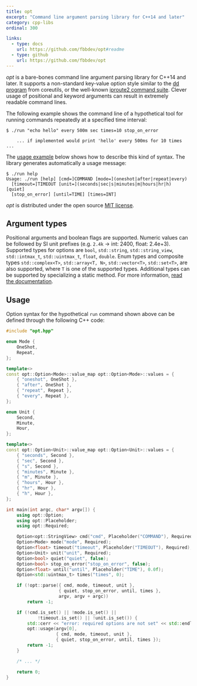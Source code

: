 ```yaml
---
title: opt
excerpt: "Command line argument parsing library for C++14 and later"
category: cpp-libs
ordinal: 300

links:
  - type: docs
    url: https://github.com/fbbdev/opt#readme
  - type: github
    url: https://github.com/fbbdev/opt
---
```


_opt_ is a bare-bones command line argument parsing library for C++14 and later.
It supports a non-standard key-value option style similar to the [dd program](https://linux.die.net/man/1/dd)
from coreutils, or the well-known [iproute2 command suite](https://wiki.linuxfoundation.org/networking/iproute2).
Clever usage of positional and keyword arguments can result in extremely
readable command lines.

The following example shows the command line of a hypothetical tool for running
commands repeatedly at a specified time interval:
```
$ ./run "echo hello" every 500m sec times=10 stop_on_error

    ... if implemented would print 'hello' every 500ms for 10 times ...
```
The [usage example](#usage) below shows how to describe this kind of syntax.
The library generates automatically a usage message:
```
$ ./run help
Usage: ./run [help] [cmd=]COMMAND [mode=](oneshot|after|repeat|every)
  [timeout=]TIMEOUT [unit=](seconds|sec|s|minutes|m|hours|hr|h) [quiet]
  [stop_on_error] [until=TIME] [times=INT]
```

_opt_ is distributed under the open source [MIT license](https://github.com/fbbdev/opt/blob/master/LICENSE).

## Argument types

Positional arguments and boolean flags are supported. Numeric values can be
followed by SI unit prefixes (e.g. `2.4k` -> int: 2400, float: 2.4e+3). Supported
types for options are `bool`, `std::string`, `std::string_view`, `std::intmax_t`,
`std::uintmax_t`, `float`, `double`. Enum types and composite types
`std::complex<T>`, `std::array<T, N>`, `std::vector<T>`, `std::set<T>`, are
also supported, where `T` is one of the supported types. Additional types can
be supported by specializing a static method. For more information, [read the
documentation](https://github.com/fbbdev/opt#readme).

## Usage

Option syntax for the hypothetical `run` command shown above can be defined
through the following C++ code:

```c++
#include "opt.hpp"

enum Mode {
    OneShot,
    Repeat,
};

template<>
const opt::Option<Mode>::value_map opt::Option<Mode>::values = {
    { "oneshot", OneShot },
    { "after", OneShot },
    { "repeat", Repeat },
    { "every", Repeat },
};

enum Unit {
    Second,
    Minute,
    Hour,
};

template<>
const opt::Option<Unit>::value_map opt::Option<Unit>::values = {
    { "seconds", Second },
    { "sec", Second },
    { "s", Second },
    { "minutes", Minute },
    { "m", Minute },
    { "hours", Hour },
    { "hr", Hour },
    { "h", Hour },
};

int main(int argc, char* argv[]) {
    using opt::Option;
    using opt::Placeholder;
    using opt::Required;

    Option<opt::StringView> cmd("cmd", Placeholder("COMMAND"), Required);
    Option<Mode> mode("mode", Required);
    Option<float> timeout("timeout", Placeholder("TIMEOUT"), Required);
    Option<Unit> unit("unit", Required);
    Option<bool> quiet("quiet", false);
    Option<bool> stop_on_error("stop_on_error", false);
    Option<float> until("until", Placeholder("TIME"), 0.0f);
    Option<std::uintmax_t> times("times", 0);

    if (!opt::parse({ cmd, mode, timeout, unit },
                    { quiet, stop_on_error, until, times },
                    argv, argv + argc))
        return -1;

    if (!cmd.is_set() || !mode.is_set() ||
            !timeout.is_set() || !unit.is_set()) {
        std::cerr << "error: required options are not set" << std::endl;
        opt::usage(argv[0],
                   { cmd, mode, timeout, unit },
                   { quiet, stop_on_error, until, times });
        return -1;
    }

    /* ... */

    return 0;
}
```
